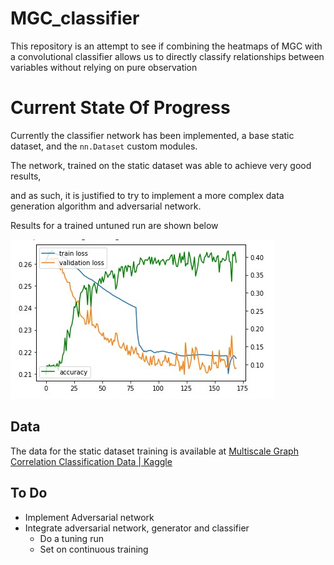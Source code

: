 # MGC_classifier
This repository is an attempt to see if combining the heatmaps of MGC with a convolutional classifier allows us to directly classify relationships between variables without relying on pure observation



# Current State Of Progress

Currently the classifier network has been implemented, a base static dataset, and the `nn.Dataset` custom modules. 

The network, trained on the static dataset was able to achieve very good results, 

and as such, it is justified to try to implement a more complex data generation algorithm and adversarial network.

Results for a trained untuned run are shown below

![proof_of_concept_training](./images/proof_of_concept.jpg)

## Data

The data for the static dataset training is available at [Multiscale Graph Correlation Classification Data | Kaggle](https://www.kaggle.com/waltherwjohnson/multiscale-graph-correlation-classification-data)



## To Do

- Implement Adversarial network
- Integrate adversarial network, generator and classifier
  - Do a tuning run
  - Set on continuous training